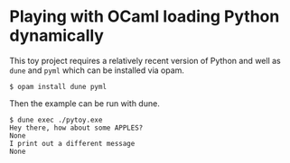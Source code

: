 # Playing with OCaml loading Python dynamically

This toy project requires a relatively recent version of Python and well as
`dune` and `pyml` which can be installed via opam.
```
$ opam install dune pyml
```

Then the example can be run with dune.
```
$ dune exec ./pytoy.exe
Hey there, how about some APPLES?
None
I print out a different message
None
```
